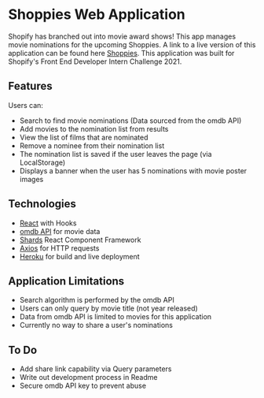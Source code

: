 # Shoppies Web Application
Shopify has branched out into movie award shows! This app manages movie nominations for the upcoming Shoppies.
A link to a live version of this application can be found here [Shoppies](https://www.omdbapi.com/).
This application was built for Shopify's Front End Developer Intern Challenge 2021.

## Features
Users can:
- Search to find movie nominations (Data sourced from the omdb API)
- Add movies to the nomination list from results
- View the list of films that are nominated
- Remove a nominee from their nomination list
- The nomination list is saved if the user leaves the page (via LocalStorage)
- Displays a banner when the user has 5 nominations with movie poster images

## Technologies
- [React](https://reactjs.org/) with Hooks
- [omdb API](https://www.omdbapi.com/) for movie data
- [Shards](https://designrevision.com/downloads/shards-react/) React Component Framework
- [Axios](https://www.npmjs.com/package/axios) for HTTP requests
- [Heroku](https://www.heroku.com/) for build and live deployment

## Application Limitations
- Search algorithm is performed by the omdb API
- Users can only query by movie title (not year released)
- Data from omdb API is limited to movies for this application
- Currently no way to share a user's nominations

## To Do
- Add share link capability via Query parameters
- Write out development process in Readme
- Secure omdb API key to prevent abuse

